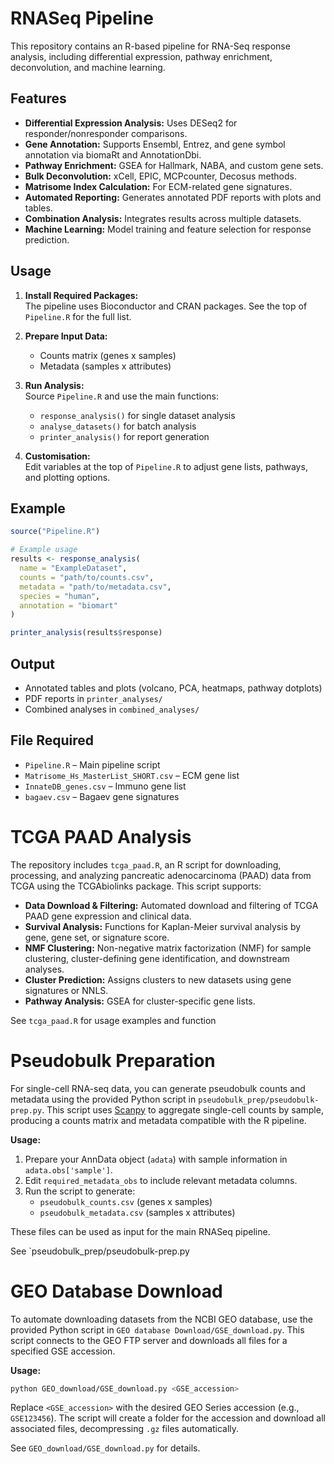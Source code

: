 # RNASeq Pipeline

This repository contains an R-based pipeline for RNA-Seq response analysis, including differential expression, pathway enrichment, deconvolution, and machine learning.

## Features

- **Differential Expression Analysis:** Uses DESeq2 for responder/nonresponder comparisons.
- **Gene Annotation:** Supports Ensembl, Entrez, and gene symbol annotation via biomaRt and AnnotationDbi.
- **Pathway Enrichment:** GSEA for Hallmark, NABA, and custom gene sets.
- **Bulk Deconvolution:** xCell, EPIC, MCPcounter, Decosus methods.
- **Matrisome Index Calculation:** For ECM-related gene signatures.
- **Automated Reporting:** Generates annotated PDF reports with plots and tables.
- **Combination Analysis:** Integrates results across multiple datasets.
- **Machine Learning:** Model training and feature selection for response prediction.

## Usage

1. **Install Required Packages:**  
   The pipeline uses Bioconductor and CRAN packages. See the top of `Pipeline.R` for the full list.

2. **Prepare Input Data:**  
   - Counts matrix (genes x samples)
   - Metadata (samples x attributes)

3. **Run Analysis:**  
   Source `Pipeline.R` and use the main functions:
   - `response_analysis()` for single dataset analysis
   - `analyse_datasets()` for batch analysis
   - `printer_analysis()` for report generation

4. **Customisation:**  
   Edit variables at the top of `Pipeline.R` to adjust gene lists, pathways, and plotting options.

## Example

```r
source("Pipeline.R")

# Example usage
results <- response_analysis(
  name = "ExampleDataset",
  counts = "path/to/counts.csv",
  metadata = "path/to/metadata.csv",
  species = "human",
  annotation = "biomart"
)

printer_analysis(results$response)
```

## Output

- Annotated tables and plots (volcano, PCA, heatmaps, pathway dotplots)
- PDF reports in `printer_analyses/`
- Combined analyses in `combined_analyses/`

## File Required

- `Pipeline.R` – Main pipeline script
- `Matrisome_Hs_MasterList_SHORT.csv` – ECM gene list
- `InnateDB_genes.csv` – Immuno gene list
- `bagaev.csv` – Bagaev gene signatures

# TCGA PAAD Analysis

The repository includes `tcga_paad.R`, an R script for downloading, processing, and analyzing pancreatic adenocarcinoma (PAAD) data from TCGA using the TCGAbiolinks package. This script supports:

- **Data Download & Filtering:** Automated download and filtering of TCGA PAAD gene expression and clinical data.
- **Survival Analysis:** Functions for Kaplan-Meier survival analysis by gene, gene set, or signature score.
- **NMF Clustering:** Non-negative matrix factorization (NMF) for sample clustering, cluster-defining gene identification, and downstream analyses.
- **Cluster Prediction:** Assigns clusters to new datasets using gene signatures or NNLS.
- **Pathway Analysis:** GSEA for cluster-specific gene lists.

See `tcga_paad.R` for usage examples and function

# Pseudobulk Preparation

For single-cell RNA-seq data, you can generate pseudobulk counts and metadata using the provided Python script in `pseudobulk_prep/pseudobulk-prep.py`. This script uses [Scanpy](https://scanpy.readthedocs.io/) to aggregate single-cell counts by sample, producing a counts matrix and metadata compatible with the R pipeline.

**Usage:**

1. Prepare your AnnData object (`adata`) with sample information in `adata.obs['sample']`.
2. Edit `required_metadata_obs` to include relevant metadata columns.
3. Run the script to generate:
   - `pseudobulk_counts.csv` (genes x samples)
   - `pseudobulk_metadata.csv` (samples x attributes)

These files can be used as input for the main RNASeq pipeline.

See `pseudobulk_prep/pseudobulk-prep.py

# GEO Database Download

To automate downloading datasets from the NCBI GEO database, use the provided Python script in `GEO database Download/GSE_download.py`. This script connects to the GEO FTP server and downloads all files for a specified GSE accession.

**Usage:**

```bash
python GEO_download/GSE_download.py <GSE_accession>
```

Replace `<GSE_accession>` with the desired GEO Series accession (e.g., `GSE123456`). The script will create a folder for the accession and download all associated files, decompressing `.gz` files automatically.

See `GEO_download/GSE_download.py` for details.